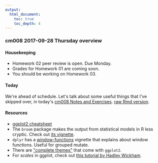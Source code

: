 ```yaml
---
output:
  html_document:
    toc: true
    toc_depth: 4
---
```


### cm008 2017-09-28 Thursday overview

#### Housekeeping

- Homework 02 peer review is open. Due Monday.
- Grades for Homework 01 are coming soon.
- You should be working on Homework 03.

#### Today

We're ahead of schedule. Let's talk about some useful things that I've skipped over, in today's [cm008 Notes and Exercises](https://stat545.com/cm008-notes_and_exercises.html). [raw Rmd version](https://github.com/STAT545-UBC/STAT545-UBC.github.io/blob/master/cm008-notes_and_exercises.Rmd).

#### Resources

- [ggplot2 cheatsheet](https://www.rstudio.com/wp-content/uploads/2015/03/ggplot2-cheatsheet.pdf)
- The `broom` package makes the output from statistical models in R less cryptic. Check out [its vignette](https://cran.r-project.org/web/packages/broom/vignettes/broom.html).
- `dplyr` has a [window-functions](https://cran.r-project.org/web/packages/dplyr/vignettes/window-functions.html) vignette that explains about window functions. Useful for grouped mutate.
- There are ["complete themes"](http://ggplot2.tidyverse.org/reference/ggtheme.html) that come with `ggplot2`.
- For _scales_ in ggplot, check out [this tutorial by Hadley Wickham](https://github.com/hadley/ggplot2-book/blob/master/scales.rmd).
